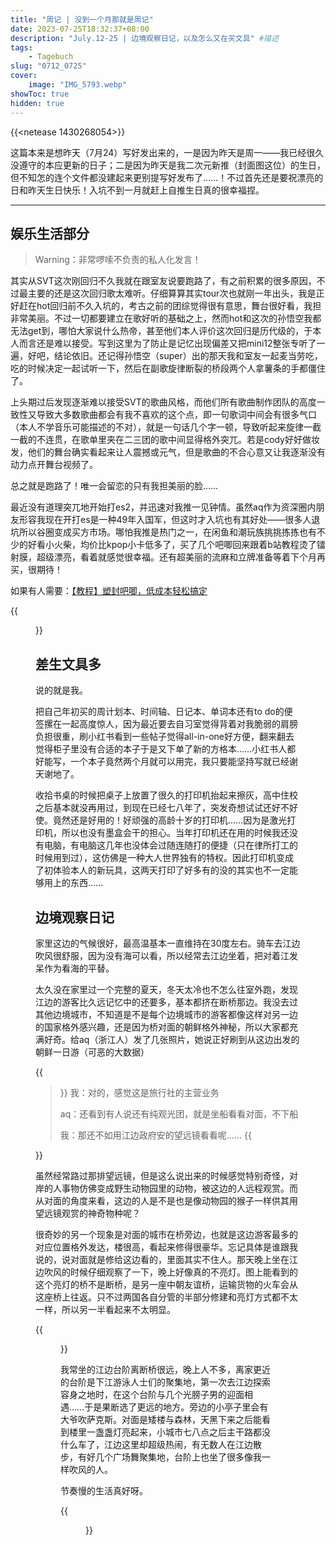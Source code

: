 ```yaml
---
title: "周记 | 没到一个月那就是周记"
date: 2023-07-25T18:32:37+08:00
description: "July.12-25 | 边境观察日记，以及怎么又在买文具" #描述
tags: 
    - Tagebuch
slug: "0712_0725"
cover:
    image: "IMG_5793.webp"
showToc: true
hidden: true
---
```

{{<netease 1430268054>}}

这篇本来是想昨天（7月24）写好发出来的，一是因为昨天是周一——我已经很久没遵守的本应更新的日子；二是因为昨天是我二次元新推（封面图这位）的生日，但不知怎的连个文件都没建起来更别提写好发布了……！不过首先还是要祝漂亮的日和昨天生日快乐！入坑不到一月就赶上自推生日真的很幸福捏。

---

## 娱乐生活部分

> Warning：非常啰嗦不负责的私人化发言！

其实从SVT这次刚回归不久我就在跟室友说要跑路了，有之前积累的很多原因，不过最主要的还是这次回归歌太难听。仔细算算其实tour次也就刚一年出头，我是正好赶在hot回归前不久入坑的，考古之前的团综觉得很有意思，舞台很好看，我担非常美丽。不过一切都要建立在歌好听的基础之上，然而hot和这次的孙悟空我都无法get到，哪怕大家说什么热帝，甚至他们本人评价这次回归是历代级的，于本人而言还是难以接受。写到这里为了防止是记忆出现偏差又把mini12整张专听了一遍，好吧，结论依旧。还记得孙悟空（super）出的那天我和室友一起麦当劳吃，吃的时候决定一起试听一下，然后在副歌旋律断裂的桥段两个人拿薯条的手都僵住了。

上头期过后发现逐渐难以接受SVT的歌曲风格，而他们所有歌曲制作团队的高度一致性又导致大多数歌曲都会有我不喜欢的这个点，即一句歌词中间会有很多气口（本人不学音乐可能描述的不对），就是一句话几个字一顿，导致听起来旋律一截一截的不连贯，在歌单里夹在二三团的歌中间显得格外突兀。若是cody好好做妆发，他们的舞台确实看起来让人震撼或元气，但是歌曲的不合心意又让我逐渐没有动力点开舞台视频了。

总之就是跑路了！唯一会留恋的只有我担美丽的脸……

最近没有道理突兀地开始打es2，并迅速对我推一见钟情。虽然aq作为资深圈内朋友形容我现在开打es是一种49年入国军，但这时才入坑也有其好处——很多人退坑所以谷圈变成买方市场。哪怕我推是热门之一，在闲鱼和潮玩族挑挑拣拣也有不少的好看小火柴，均价比kpop小卡低多了，买了几个吧唧回来跟着b站教程烫了镭射膜，超级漂亮，看着就感觉很幸福。还有超美丽的流麻和立牌准备等着下个月再买，很期待！

如果有人需要：[【教程】塑封吧唧，低成本轻松搞定](https://www.bilibili.com/video/BV1ut4y1D7Qk/?share_source=weixin_web&vd_source=76101e77d2576ed6c9445832a9412cca&wxfid=o7omF0VQ4ll6xD804FWe4pL0R76o&share_times=1)

{{<figure src="IMG_5862.webp#center" caption="10块钱的65mm美丽吧唧" width="400px">}}

## 差生文具多

说的就是我。

把自己年初买的周计划本、时间轴、日记本、单词本还有to do的便签摞在一起高度惊人，因为最近要去自习室觉得背着对我脆弱的肩膀负担很重，刷小红书看到一些帖子觉得all-in-one好方便，翻来翻去觉得柜子里没有合适的本子于是又下单了新的方格本……小红书人都好能写，一个本子竟然两个月就可以用完，我只要能坚持写就已经谢天谢地了。

收拾书桌的时候把桌子上放置了很久的打印机抬起来擦灰，高中住校之后基本就没再用过，到现在已经七八年了，突发奇想试试还好不好使。竟然还是好用的！好顽强的高龄十岁的打印机……因为是激光打印机，所以也没有墨盒会干的担心。当年打印机还在用的时候我还没有电脑，有电脑这几年也没体会过随连随打的便捷（只在律所打工的时候用到过），这仿佛是一种大人世界独有的特权。因此打印机变成了初体验本人的新玩具，这两天打印了好多有的没的其实也不一定能够用上的东西……

## 边境观察日记

家里这边的气候很好，最高温基本一直维持在30度左右。骑车去江边吹风很舒服，因为没有海可以看，所以经常去江边坐着，把对着江发呆作为看海的平替。

太久没在家里过一个完整的夏天，冬天太冷也不怎么往室外跑，发现江边的游客比久远记忆中的还要多，基本都挤在断桥那边。我没去过其他边境城市，不知道是不是每个边境城市的游客都像这样对另一边的国家格外感兴趣，还是因为桥对面的朝鲜格外神秘，所以大家都充满好奇。给aq（浙江人）发了几张照片，她说正好刷到从这边出发的朝鲜一日游（可恶的大数据）

{{<blockquote>}}
我：对的，感觉这是旅行社的主营业务

aq：还看到有人说还有纯观光团，就是坐船看看对面，不下船

我：那还不如用江边政府安的望远镜看看呢……
{{</blockquote>}}

虽然经常路过那排望远镜，但是这么说出来的时候感觉特别奇怪，对岸的人事物仿佛变成野生动物园里的动物，被这边的人远程观赏。而从对面的角度来看，这边的人是不是也是像动物园的猴子一样供其用望远镜观赏的神奇物种呢？

很奇妙的另一个现象是对面的城市在桥旁边，也就是这边游客最多的对应位置格外发达，楼很高，看起来修得很豪华。忘记具体是谁跟我说的，说对面就是修给这边看的，里面其实不住人。那天晚上坐在江边吹风的时候仔细观察了一下，晚上好像真的不亮灯。图上能看到的这个亮灯的桥不是断桥，是另一座中朝友谊桥，运输货物的火车会从这座桥上往返。只不过两国各自分管的半部分修建和亮灯方式都不太一样，所以另一半看起来不太明显。

{{<figure src="DSC01656.webp#center" caption="桥和高楼" width="600px">}}

我常坐的江边台阶离断桥很远，晚上人不多，离家更近的台阶是下江游泳人士们的聚集地，第一次去江边探索容身之地时，在这个台阶与几个光膀子男的迎面相遇……于是果断选了更远的地方。旁边的小亭子里会有大爷吹萨克斯。对面是矮楼与森林，天黑下来之后能看到楼里一盏盏灯亮起来，小城市七八点之后主干路都没什么车了，江边这里却超级热闹，有无数人在江边散步，有好几个广场舞聚集地，台阶上也坐了很多像我一样吹风的人。

节奏慢的生活真好呀。

{{<figure src="DSC01643.webp#center" caption="矮房与树林" width="600px">}}